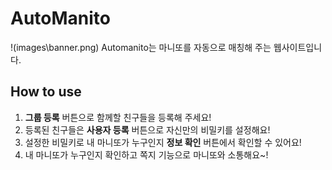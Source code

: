 # AutoManito 
!(images\banner.png)
Automanito는 마니또를 자동으로 매칭해 주는 웹사이트입니다.

## How to use
1. **그룹 등록** 버튼으로 함께할 친구들을 등록해 주세요!
2. 등록된 친구들은 **사용자 등록** 버튼으로 자신만의 비밀키를 설정해요!
3. 설정한 비밀키로 내 마니또가 누구인지 **정보 확인** 버튼에서 확인할 수 있어요!
4. 내 마니또가 누구인지 확인하고 쪽지 기능으로 마니또와 소통해요~!